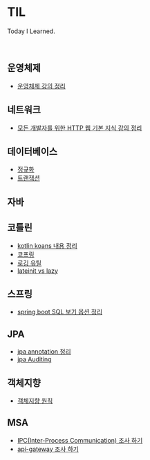 # TIL
Today I Learned.

<br>

## 운영체제

- [운영체제 강의 정리](https://github.com/bingbingpa/dev-study/blob/main/operating-system/README.md)

## 네트워크

- [모든 개발자를 위한 HTTP 웹 기본 지식 강의 정리](https://github.com/bingbingpa/dev-study/blob/main/http-basic/README.md)

## 데이터베이스 

- [정규화](database/정규화.md) 
- [트랜잭션](database/트랜잭션.md)

## 자바

## 코틀린

- [kotlin koans 내용 정리](kotlin/kotlin-koans.md)
- [코프링](kotlin/kotlin-with-spring.md)
- [로깅 유틸](kotlin/kotlin-logger.md)
- [lateinit vs lazy](kotlin/lateinit-vs-lazy.md)

## 스프링

- [spring boot SQL 보기 옵션 정리](spring/sql-log-option.md)

## JPA

- [jpa annotation 정리](jpa/jpa-annotation.md)
- [jpa Auditing](jpa/jpa-auditing.md)

## 객체지향

- [객체지향 원칙](https://github.com/bingbingpa/dev-book/blob/master/%EA%B0%9C%EB%B0%9C%EC%9E%90%EA%B0%80%20%EB%B0%98%EB%93%9C%EC%8B%9C%20%EC%A0%95%EB%B3%B5%ED%95%B4%EC%95%BC%ED%95%A0%20%EA%B0%9D%EC%B2%B4%EC%A7%80%ED%96%A5%EA%B3%BC%20%EB%94%94%EC%9E%90%EC%9D%B8%ED%8C%A8%ED%84%B4/README.md#chapter-05-%EC%84%A4%EA%B3%84-%EC%9B%90%EC%B9%99-solid)

## MSA

- [IPC(Inter-Process Communication) 조사 하기](msa/ipc/README.md)
- [api-gateway 조사 하기](msa/api-gateway/kong.md)
